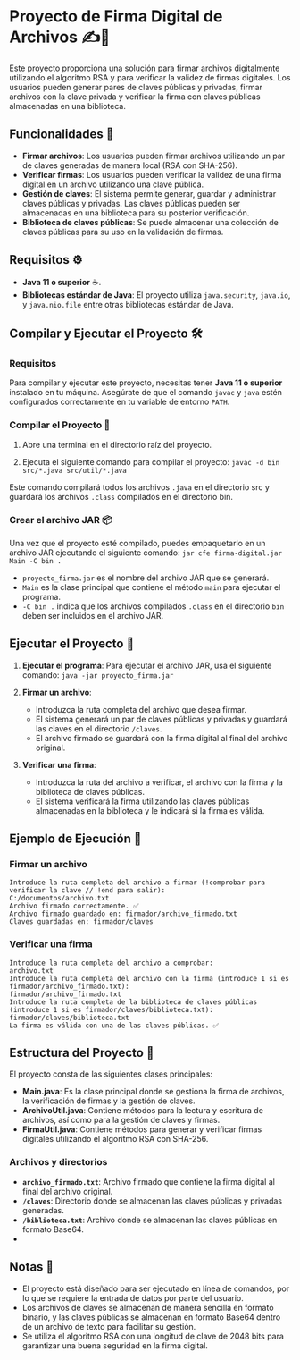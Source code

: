 
# Proyecto de Firma Digital de Archivos ✍️🔐

Este proyecto proporciona una solución para firmar archivos digitalmente utilizando el algoritmo RSA y para verificar la validez de firmas digitales. Los usuarios pueden generar pares de claves públicas y privadas, firmar archivos con la clave privada y verificar la firma con claves públicas almacenadas en una biblioteca.

## Funcionalidades 🎯

- **Firmar archivos**: Los usuarios pueden firmar archivos utilizando un par de claves generadas de manera local (RSA con SHA-256).
- **Verificar firmas**: Los usuarios pueden verificar la validez de una firma digital en un archivo utilizando una clave pública.
- **Gestión de claves**: El sistema permite generar, guardar y administrar claves públicas y privadas. Las claves públicas pueden ser almacenadas en una biblioteca para su posterior verificación.
- **Biblioteca de claves públicas**: Se puede almacenar una colección de claves públicas para su uso en la validación de firmas.

## Requisitos ⚙️

- **Java 11 o superior** ☕.
- **Bibliotecas estándar de Java**: El proyecto utiliza `java.security`, `java.io`, y `java.nio.file` entre otras bibliotecas estándar de Java.

## Compilar y Ejecutar el Proyecto 🛠️

### Requisitos

Para compilar y ejecutar este proyecto, necesitas tener **Java 11 o superior** instalado en tu máquina. Asegúrate de que el comando `javac` y `java` estén configurados correctamente en tu variable de entorno `PATH`.

### Compilar el Proyecto 📝

1. Abre una terminal en el directorio raíz del proyecto.

2. Ejecuta el siguiente comando para compilar el proyecto:
`javac -d bin src/*.java src/util/*.java`

Este comando compilará todos los archivos `.java` en el directorio src y guardará los archivos `.class` compilados en el directorio bin.

### Crear el archivo JAR 📦
Una vez que el proyecto esté compilado, puedes empaquetarlo en un archivo JAR ejecutando el siguiente comando: `jar cfe firma-digital.jar Main -C bin .`

- `proyecto_firma.jar` es el nombre del archivo JAR que se generará.
- `Main` es la clase principal que contiene el método `main` para ejecutar el programa.
- `-C bin .` indica que los archivos compilados `.class` en el directorio `bin` deben ser incluidos en el archivo JAR.

## Ejecutar el Proyecto 🚀

1. **Ejecutar el programa**: Para ejecutar el archivo JAR, usa el siguiente comando: `java -jar proyecto_firma.jar`
   
2. **Firmar un archivo**:
   - Introduzca la ruta completa del archivo que desea firmar.
   - El sistema generará un par de claves públicas y privadas y guardará las claves en el directorio `/claves`.
   - El archivo firmado se guardará con la firma digital al final del archivo original.
   
3. **Verificar una firma**:
   - Introduzca la ruta del archivo a verificar, el archivo con la firma y la biblioteca de claves públicas.
   - El sistema verificará la firma utilizando las claves públicas almacenadas en la biblioteca y le indicará si la firma es válida.

## Ejemplo de Ejecución 🎥

### Firmar un archivo

```
Introduce la ruta completa del archivo a firmar (!comprobar para verificar la clave // !end para salir):
C:/documentos/archivo.txt
Archivo firmado correctamente. ✅
Archivo firmado guardado en: firmador/archivo_firmado.txt
Claves guardadas en: firmador/claves
```

### Verificar una firma

```
Introduce la ruta completa del archivo a comprobar:
archivo.txt
Introduce la ruta completa del archivo con la firma (introduce 1 si es firmador/archivo_firmado.txt):
firmador/archivo_firmado.txt
Introduce la ruta completa de la biblioteca de claves públicas (introduce 1 si es firmador/claves/biblioteca.txt):
firmador/claves/biblioteca.txt
La firma es válida con una de las claves públicas. ✅
```
## Estructura del Proyecto 📂

El proyecto consta de las siguientes clases principales:

- **Main.java**: Es la clase principal donde se gestiona la firma de archivos, la verificación de firmas y la gestión de claves.
- **ArchivoUtil.java**: Contiene métodos para la lectura y escritura de archivos, así como para la gestión de claves y firmas.
- **FirmaUtil.java**: Contiene métodos para generar y verificar firmas digitales utilizando el algoritmo RSA con SHA-256.

### Archivos y directorios

- **`archivo_firmado.txt`**: Archivo firmado que contiene la firma digital al final del archivo original.
- **`/claves`**: Directorio donde se almacenan las claves públicas y privadas generadas.
- **`/biblioteca.txt`**: Archivo donde se almacenan las claves públicas en formato Base64.
- 
## Notas 📌

- El proyecto está diseñado para ser ejecutado en línea de comandos, por lo que se requiere la entrada de datos por parte del usuario.
- Los archivos de claves se almacenan de manera sencilla en formato binario, y las claves públicas se almacenan en formato Base64 dentro de un archivo de texto para facilitar su gestión.
- Se utiliza el algoritmo RSA con una longitud de clave de 2048 bits para garantizar una buena seguridad en la firma digital.